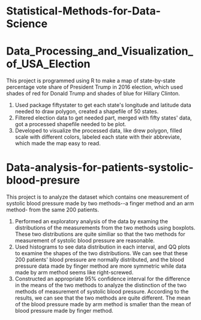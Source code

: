 # Statistical-Methods-for-Data-Science

# Data_Processing_and_Visualization_of_USA_Election
This project is programmed using R to make a map of state-by-state percentage vote share of President Trump in 2016 election, which used shades of red for Donald Trump and shades of blue for Hillary Clinton.

1. Used package fiftystater to get each state's longitude and latitude data needed to draw polygon, created a shapefile of 50 states.
2. Filtered election data to get needed part, merged with fifty states' data, got a processed shapefile needed to be plot.
3. Developed to visualize the processed data, like drew polygon, filled scale with different colors, labeled each state with their abbreviate, which made the map easy to read.

# Data-analysis-for-patients-systolic-blood-presure
This project is to analyze the dataset which contains one measurement of systolic blood pressure made by two methods--a finger method and an arm method- from the same 200 patients.

1. Performed an exploratory analysis of the data by examing the distributions of the measurements from the two methods using boxplots. These two distributions are quite similiar so that the two methods for measurement of systolic blood pressure are reasonable.
2. Used histograms to see data distribution in each interval, and QQ plots to examine the shapes of the two distributions. We can see that these 200 patients' blood pressure are normally distributed, and the blood pressure data made by finger method are more symmetric while data made by arm method seems like right-screwed.
3. Constructed an appropriate 95% confidence interval for the difference in the means of the two methods to analyze the distinction of the two methods of measurement of systolic blood pressure. According to the results, we can see that the two methods are quite different. The mean of the blood pressure made by arm method is smaller than the mean of blood pressure made by finger method.
